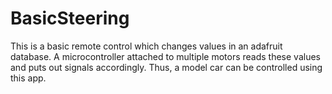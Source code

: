 # BasicSteering
This is a basic remote control which changes values in an adafruit database. A microcontroller attached to multiple motors reads these values and puts out signals accordingly. Thus, a model car can be controlled using this app.
